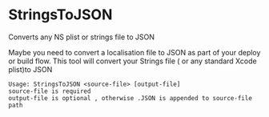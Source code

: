 # StringsToJSON

Converts any NS plist or strings file to JSON

Maybe you need to convert a localisation file to JSON as part of your deploy or build flow. This tool will convert your Strings file ( or any standard Xcode plist)to JSON 

```
Usage: StringsToJSON <source-file> [output-file]
source-file is required 
output-file is optional , otherwise .JSON is appended to source-file path
```
